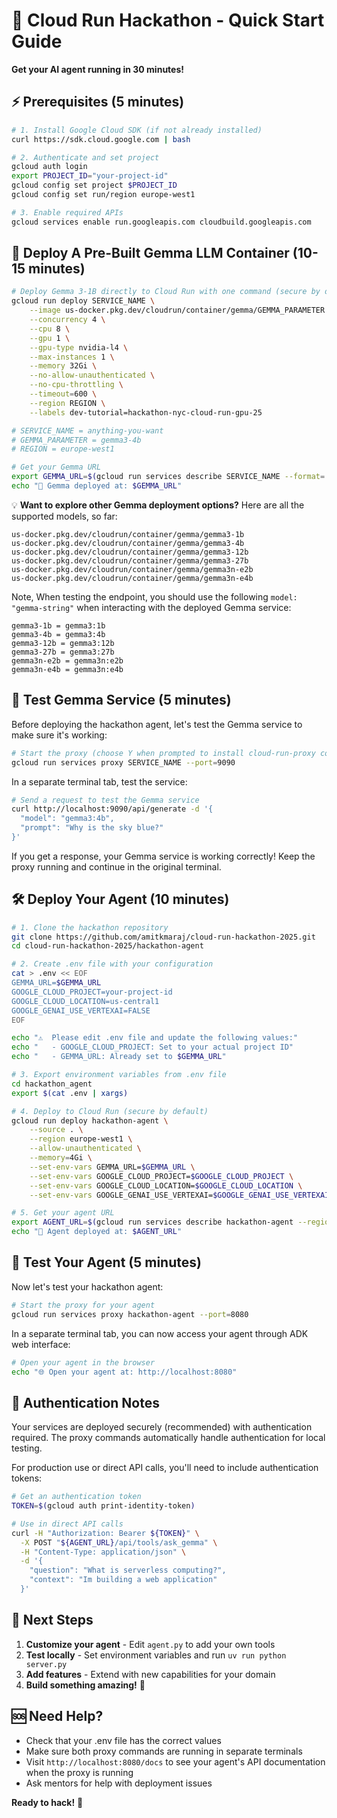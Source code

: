 # 🚀 Cloud Run Hackathon - Quick Start Guide

**Get your AI agent running in 30 minutes!**

## ⚡ Prerequisites (5 minutes)

```bash
# 1. Install Google Cloud SDK (if not already installed)
curl https://sdk.cloud.google.com | bash

# 2. Authenticate and set project
gcloud auth login
export PROJECT_ID="your-project-id"
gcloud config set project $PROJECT_ID
gcloud config set run/region europe-west1

# 3. Enable required APIs
gcloud services enable run.googleapis.com cloudbuild.googleapis.com
```

## 🤖 Deploy A Pre-Built Gemma LLM Container (10-15 minutes)

```bash
# Deploy Gemma 3-1B directly to Cloud Run with one command (secure by default)
gcloud run deploy SERVICE_NAME \
    --image us-docker.pkg.dev/cloudrun/container/gemma/GEMMA_PARAMETER \
    --concurrency 4 \
    --cpu 8 \
    --gpu 1 \
    --gpu-type nvidia-l4 \
    --max-instances 1 \
    --memory 32Gi \
    --no-allow-unauthenticated \
    --no-cpu-throttling \
    --timeout=600 \
    --region REGION \
    --labels dev-tutorial=hackathon-nyc-cloud-run-gpu-25

# SERVICE_NAME = anything-you-want
# GEMMA_PARAMETER = gemma3-4b
# REGION = europe-west1

# Get your Gemma URL
export GEMMA_URL=$(gcloud run services describe SERVICE_NAME --format='value(status.url)')
echo "🎉 Gemma deployed at: $GEMMA_URL"
```

💡 **Want to explore other Gemma deployment options?** Here are all the supported models, so far:

```
us-docker.pkg.dev/cloudrun/container/gemma/gemma3-1b
us-docker.pkg.dev/cloudrun/container/gemma/gemma3-4b
us-docker.pkg.dev/cloudrun/container/gemma/gemma3-12b
us-docker.pkg.dev/cloudrun/container/gemma/gemma3-27b
us-docker.pkg.dev/cloudrun/container/gemma/gemma3n-e2b
us-docker.pkg.dev/cloudrun/container/gemma/gemma3n-e4b
```

Note, When testing the endpoint, you should use the following `model: "gemma-string"` when interacting with the deployed Gemma service:


```
gemma3-1b = gemma3:1b
gemma3-4b = gemma3:4b
gemma3-12b = gemma3:12b
gemma3-27b = gemma3:27b
gemma3n-e2b = gemma3n:e2b
gemma3n-e4b = gemma3n:e4b
```


## 🧪 Test Gemma Service (5 minutes)

Before deploying the hackathon agent, let's test the Gemma service to make sure it's working:

```bash
# Start the proxy (choose Y when prompted to install cloud-run-proxy component)
gcloud run services proxy SERVICE_NAME --port=9090
```

In a separate terminal tab, test the service:

```bash
# Send a request to test the Gemma service
curl http://localhost:9090/api/generate -d '{
  "model": "gemma3:4b",
  "prompt": "Why is the sky blue?"
}'
```

If you get a response, your Gemma service is working correctly! Keep the proxy running and continue in the original terminal.

## 🛠️ Deploy Your Agent (10 minutes)

```bash
# 1. Clone the hackathon repository
git clone https://github.com/amitkmaraj/cloud-run-hackathon-2025.git
cd cloud-run-hackathon-2025/hackathon-agent

# 2. Create .env file with your configuration
cat > .env << EOF
GEMMA_URL=$GEMMA_URL
GOOGLE_CLOUD_PROJECT=your-project-id
GOOGLE_CLOUD_LOCATION=us-central1
GOOGLE_GENAI_USE_VERTEXAI=FALSE
EOF

echo "⚠️  Please edit .env file and update the following values:"
echo "   - GOOGLE_CLOUD_PROJECT: Set to your actual project ID"
echo "   - GEMMA_URL: Already set to $GEMMA_URL"

# 3. Export environment variables from .env file
cd hackathon_agent
export $(cat .env | xargs)

# 4. Deploy to Cloud Run (secure by default)
gcloud run deploy hackathon-agent \
    --source . \
    --region europe-west1 \
    --allow-unauthenticated \
    --memory=4Gi \
    --set-env-vars GEMMA_URL=$GEMMA_URL \
    --set-env-vars GOOGLE_CLOUD_PROJECT=$GOOGLE_CLOUD_PROJECT \
    --set-env-vars GOOGLE_CLOUD_LOCATION=$GOOGLE_CLOUD_LOCATION \
    --set-env-vars GOOGLE_GENAI_USE_VERTEXAI=$GOOGLE_GENAI_USE_VERTEXAI

# 5. Get your agent URL
export AGENT_URL=$(gcloud run services describe hackathon-agent --region=us-central1 --format='value(status.url)')
echo "🎉 Agent deployed at: $AGENT_URL"
```

## 🧪 Test Your Agent (5 minutes)

Now let's test your hackathon agent:

```bash
# Start the proxy for your agent
gcloud run services proxy hackathon-agent --port=8080
```

In a separate terminal tab, you can now access your agent through ADK web interface:

```bash
# Open your agent in the browser
echo "🌐 Open your agent at: http://localhost:8080"
```

## 🔐 Authentication Notes

Your services are deployed securely (recommended) with authentication required. The proxy commands automatically handle authentication for local testing.

For production use or direct API calls, you'll need to include authentication tokens:

```bash
# Get an authentication token
TOKEN=$(gcloud auth print-identity-token)

# Use in direct API calls
curl -H "Authorization: Bearer ${TOKEN}" \
  -X POST "${AGENT_URL}/api/tools/ask_gemma" \
  -H "Content-Type: application/json" \
  -d '{
    "question": "What is serverless computing?",
    "context": "Im building a web application"
  }'
```

## 🎯 Next Steps

1. **Customize your agent** - Edit `agent.py` to add your own tools
2. **Test locally** - Set environment variables and run `uv run python server.py`
3. **Add features** - Extend with new capabilities for your domain
4. **Build something amazing!** 🚀

## 🆘 Need Help?

- Check that your .env file has the correct values
- Make sure both proxy commands are running in separate terminals
- Visit `http://localhost:8080/docs` to see your agent's API documentation when the proxy is running
- Ask mentors for help with deployment issues

**Ready to hack!** 🎉
